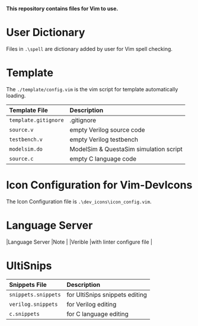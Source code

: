 **This repository contains files for Vim to use.**


# User Dictionary

Files in `.\spell` are dictionary added by user for Vim spell checking.


# Template

The `./template/config.vim` is the vim script for template automatically loading.

|Template File          |Description                                |
|:---                   |:---                                       |
|`template.gitignore`   |.gitignore                                 |
|`source.v`             |empty Verilog source code                  |
|`testbench.v`          |empty Verilog testbench                    |
|`modelsim.do`          |ModelSim & QuestaSim simulation script     |
|`source.c`             |empty C language code                      |


# Icon Configuration for Vim-DevIcons

The Icon Configuration file is `.\dev_icons\icon_config.vim`.


# Language Server

|Language Server    |Note                           |
|Verible            |with linter configure file     |


# UltiSnips

|Snippets File              |Description                    |
|:---                       |:---                           |
|`snippets.snippets`        |for UltiSnips snippets editing |
|`verilog.snippets`         |for Verilog editing            |
|`c.snippets`               |for C language editing         |


